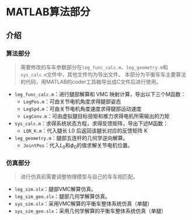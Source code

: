 # MATLAB算法部分
## 介绍
### 算法部分
>需要修改的车车参数部分在`leg_func_calc.m`、`leg_geometry.m`和`sys_calc.m`文件中，其他文件均为导出文件。
本部分为平衡车车主要算法的代码，用MATLAB的coder工具箱导出成C文件后进行使用。
- `leg_func_calc.m`：进行腿部解算和 VMC 映射计算<!--，包含上述步骤1-2-->，导出以下三个M函数：
    - `LegPos.m`：可由关节电机角度求得腿部姿态
    - `LegSpd.m`：可由关节电机角度速度求得腿部运动速度
    - `LegConv.m`：可由虚拟腿目标扭矩和推力求得电机所需输出的力矩
- `sys_calc.m`：求得系统状态方程，求得反馈矩阵<!--，包含上述步骤3-4-->，导出下述M函数：
    - `LQR_K.m`：代入腿长 L0 后返回该腿长对应的反馈矩阵 K
- `leg_geometry.m`：腿部五连杆的几何学逆向解算。
  - `JointPos`：代入$L_0$和$\phi_0$的值求解关节电机位置。
### 仿真部分
> 进行仿真前需要调整物理模型与自己的车车相匹配。
- `leg_sim.slx`：腿部VMC解算仿真。
- `leg_sim_geo.slx`：腿部几何学解算仿真。
- `sys_sim.slx`：采用VMC解算的平衡车整体系统仿真（单腿）
- `sys_sim_geo.slx`：采用几何学解算的平衡车整体系统仿真（单腿）